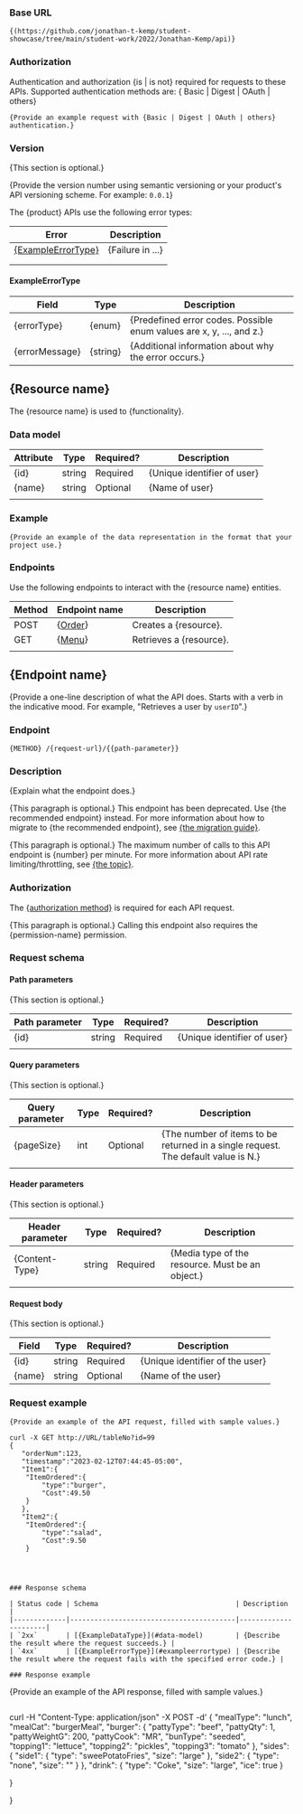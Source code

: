 ### Base URL

```
{(https://github.com/jonathan-t-kemp/student-showcase/tree/main/student-work/2022/Jonathan-Kemp/api)}
```

### Authorization

Authentication and authorization {is | is not} required for requests to these APIs. Supported authentication methods are:
{ Basic | Digest | OAuth | others}

```
{Provide an example request with {Basic | Digest | OAuth | others} authentication.}
```

### Version

{This section is optional.}

{Provide the version number using semantic versioning or your product's API versioning scheme. For example: `0.0.1`}


The {product} APIs use the following error types:

| Error                                   | Description      |
|-----------------------------------------|------------------|
| [{ExampleErrorType}](#exampleerrortype) | {Failure in ...} |
|                                         |                  |
|                                         |                  |

#### ExampleErrorType

| Field          | Type     | Description                                      |
|----------------|----------|--------------------------------------------------|
| {errorType}    | {enum}   | {Predefined error codes. Possible enum values are x, y, ..., and z.} |
| {errorMessage} | {string} | {Additional information about why the error occurs.} |


## {Resource name}

The {resource name} is used to {functionality}.

### Data model

| Attribute | Type   | Required? | Description                  |
|-----------|--------|-----------|------------------------------|
| {id}      | string | Required  | {Unique identifier of user}  |
| {name}    | string | Optional  | {Name of user}               |
|           |        |           |                              |

### Example

```
{Provide an example of the data representation in the format that your project use.}
```

### Endpoints

Use the following endpoints to interact with the {resource name} entities.

| Method | Endpoint name                            | Description             |
|--------|------------------------------------------|-------------------------|
| POST   | {[Order](https://github.com/jonathan-t-kemp/student-showcase/blob/main/student-work/2022/Jonathan-Kemp/api/POST.md)} | Creates a {resource}.   |
| GET    | {[Menu](https://github.com/jonathan-t-kemp/student-showcase/blob/main/student-work/2022/Jonathan-Kemp/api/GET.md)} | Retrieves a {resource}. |
|        |                                          |                         |


## {Endpoint name}

{Provide a one-line description of what the API does. Starts with a verb in the indicative mood. For example, "Retrieves a user by `userID`".}

### Endpoint

```
{METHOD} /{request-url}/{{path-parameter}}
```

### Description

{Explain what the endpoint does.}

{This paragraph is optional.} This endpoint has been deprecated. Use {the recommended endpoint} instead. For more information about how to migrate to {the recommended endpoint}, see [{the migration guide}](#link).

{This paragraph is optional.} The maximum number of calls to this API endpoint is {number} per minute. For more information about API rate limiting/throttling, see [{the topic}](#example).


### Authorization

The [{authorization method}](#authorization) is required for each API request.

{This paragraph is optional.} Calling this endpoint also requires the {permission-name} permission.


### Request schema

#### Path parameters

{This section is optional.}

| Path parameter | Type   | Required? | Description                  |
|----------------|--------|-----------|------------------------------|
| {id}           | string | Required  | {Unique identifier of user}  |
|                |        |           |                              |

#### Query parameters

{This section is optional.}

| Query parameter | Type | Required? | Description                             |
|-----------------|------|-----------|-----------------------------------------|
| {pageSize}      | int  | Optional  | {The number of items to be returned in a single request. The default value is N.} |
|                 |      |           |                                         |

#### Header parameters

{This section is optional.}

| Header parameter | Type   | Required? | Description                          |
|------------------|--------|-----------|--------------------------------------|
| {Content-Type}   | string | Required  | {Media type of the resource. Must be an object.} |
|                  |        |           |                                      |

#### Request body

{This section is optional.}

| Field  | Type   | Required? | Description                      |
|--------|--------|-----------|----------------------------------|
| {id}   | string | Required  | {Unique identifier of the user}  |
| {name} | string | Optional  | {Name of the user}               |

### Request example

```
{Provide an example of the API request, filled with sample values.}
```
```
curl -X GET http://URL/tableNo?id=99
{
   "orderNum":123,
   "timestamp":"2023-02-12T07:44:45-05:00",
   "Item1":{
  	"ItemOrdered":{
     	"type":"burger",
     	"Cost":49.50
  	}
   },
   "Item2":{
  	"ItemOrdered":{
     	"type":"salad",
     	"Cost":9.50
  	}




### Response schema

| Status code | Schema                                  | Description          |
|-------------|-----------------------------------------|----------------------|
| `2xx`       | [{ExampleDataType}](#data-model)        | {Describe the result where the request succeeds.} |
| `4xx`       | [{ExampleErrorType}](#exampleerrortype) | {Describe the result where the request fails with the specified error code.} |

### Response example

```
{Provide an example of the API response, filled with sample values.}
```
```
curl -H "Content-Type: application/json" -X POST -d'
{
	"mealType": "lunch",
	"mealCat": "burgerMeal",
	  "burger": {
		"pattyType": "beef",
		"pattyQty": 1,
		"pattyWeightG": 200,
		"pattyCook": "MR",
		"bunType": "seeded",		
		"topping1": "lettuce",
		"topping2": "pickles",
		"topping3": "tomato"
	},
	"sides": {
		"side1": {
			"type": "sweePotatoFries",
			"size": "large"
		},
		"side2": {
			"type": "none",
			"size": ""
		}
	},
	"drink": {
		"type": "Coke",
		"size": "large",
		"ice": true
    }

}

   }
